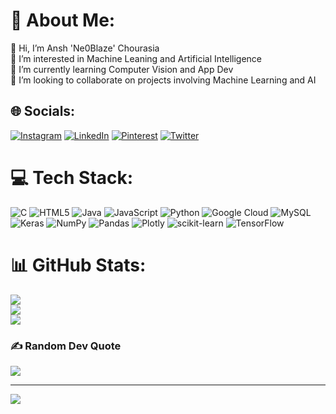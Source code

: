 # 💫 About Me:
👋 Hi, I’m Ansh 'Ne0Blaze' Chourasia<br>👀 I’m interested in Machine Leaning and Artificial Intelligence<br>🌱 I’m currently learning Computer Vision and App Dev<br>💞️ I’m looking to collaborate on projects involving Machine Learning and AI


## 🌐 Socials:
[![Instagram](https://img.shields.io/badge/Instagram-%23E4405F.svg?logo=Instagram&logoColor=white)](https://instagram.com/neo__blaze) [![LinkedIn](https://img.shields.io/badge/LinkedIn-%230077B5.svg?logo=linkedin&logoColor=white)](https://linkedin.com/in/anshchourasia) [![Pinterest](https://img.shields.io/badge/Pinterest-%23E60023.svg?logo=Pinterest&logoColor=white)](https://pinterest.com/Ne0Blaze) [![Twitter](https://img.shields.io/badge/Twitter-%231DA1F2.svg?logo=Twitter&logoColor=white)](https://twitter.com/_AnshChourasia) 

# 💻 Tech Stack:
![C](https://img.shields.io/badge/c-%2300599C.svg?style=flat&logo=c&logoColor=white) ![HTML5](https://img.shields.io/badge/html5-%23E34F26.svg?style=flat&logo=html5&logoColor=white) ![Java](https://img.shields.io/badge/java-%23ED8B00.svg?style=flat&logo=java&logoColor=white) ![JavaScript](https://img.shields.io/badge/javascript-%23323330.svg?style=flat&logo=javascript&logoColor=%23F7DF1E) ![Python](https://img.shields.io/badge/python-3670A0?style=flat&logo=python&logoColor=ffdd54) ![Google Cloud](https://img.shields.io/badge/Google%20Cloud-%234285F4.svg?style=flat&logo=google-cloud&logoColor=white) ![MySQL](https://img.shields.io/badge/mysql-%2300f.svg?style=flat&logo=mysql&logoColor=white) ![Keras](https://img.shields.io/badge/Keras-%23D00000.svg?style=flat&logo=Keras&logoColor=white) ![NumPy](https://img.shields.io/badge/numpy-%23013243.svg?style=flat&logo=numpy&logoColor=white) ![Pandas](https://img.shields.io/badge/pandas-%23150458.svg?style=flat&logo=pandas&logoColor=white) ![Plotly](https://img.shields.io/badge/Plotly-%233F4F75.svg?style=flat&logo=plotly&logoColor=white) ![scikit-learn](https://img.shields.io/badge/scikit--learn-%23F7931E.svg?style=flat&logo=scikit-learn&logoColor=white) ![TensorFlow](https://img.shields.io/badge/TensorFlow-%23FF6F00.svg?style=flat&logo=TensorFlow&logoColor=white)
# 📊 GitHub Stats:
![](https://github-readme-stats.vercel.app/api?username=Ne0Blaze&theme=dark&hide_border=true&include_all_commits=true&count_private=false)<br/>
![](https://github-readme-streak-stats.herokuapp.com/?user=Ne0Blaze&theme=dark&hide_border=true)<br/>
![](https://github-readme-stats.vercel.app/api/top-langs/?username=Ne0Blaze&theme=dark&hide_border=true&include_all_commits=true&count_private=false&layout=compact)

### ✍️ Random Dev Quote
![](https://quotes-github-readme.vercel.app/api?type=horizontal&theme=dark)

---
[![](https://visitcount.itsvg.in/api?id=Ne0Blaze&icon=2&color=12)](https://visitcount.itsvg.in)

<!-- Proudly created with GPRM ( https://gprm.itsvg.in ) -->
<!---
Ne0Blaze/Ne0Blaze is a ✨ special ✨ repository because its `README.md` (this file) appears on your GitHub profile.
You can click the Preview link to take a look at your changes.
--->
